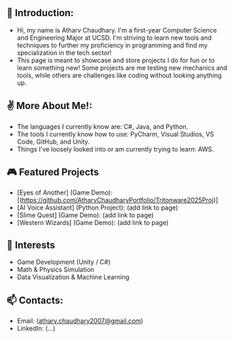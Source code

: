 ## 👋 Introduction:
- Hi, my name is Atharv Chaudhary. I'm a first-year Computer Science and Engineering Major at UCSD. I'm striving to learn new tools and techniques to further my proficiency in programming and find my specialization in the tech sector!
- This page is meant to showcase and store projects I do for fun or to learn something new! Some projects are me testing new mechanics and tools, while others are challenges like coding without looking anything up.

## ✌️ More About Me!:
- The languages I currently know are: C#, Java, and Python.
- The tools I currently know how to use: PyCharm, Visual Studios, VS Code, GitHub, and Unity.
- Things I've loosely looked into or am currently trying to learn: AWS.

## 🎮 Featured Projects
- [Eyes of Another] (Game Demo): [(https://github.com/AtharvChaudharyPortfolio/Tritonware2025Proj)]
- [AI Voice Assistant] (Python Project): (add link to page)
- [Slime Quest] (Game Demo): (add link to page)
- [Western Wizards] (Game Demo): (add link to page)
## 🧠 Interests
- Game Development (Unity / C#)
- Math & Physics Simulation
- Data Visualization & Machine Learning

## 📫 Contacts:
- Email: (atharv.chaudhary2007@gmail.com)
- LinkedIn: (...)

<!---
AtharvChaudharyPortfolio/AtharvChaudharyPortfolio is a ✨ special ✨ repository because its `README.md` (this file) appears on your GitHub profile.
You can click the Preview link to take a look at your changes.
--->
